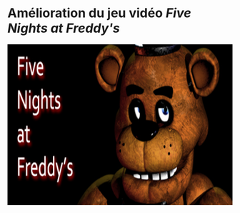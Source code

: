 # Amélioration du jeu vidéo ***Five Nights at Freddy's***
<img src="FNAF.jpg" width="800" height="360">
